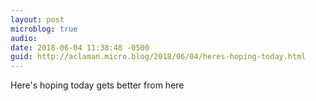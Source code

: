 ```yaml
---
layout: post
microblog: true
audio: 
date: 2018-06-04 11:38:48 -0500
guid: http://aclaman.micro.blog/2018/06/04/heres-hoping-today.html
---
```

Here's hoping today gets better from here
